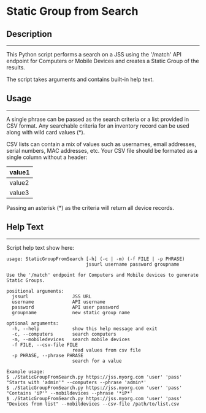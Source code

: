 # Static Group from Search

## Description
---
This Python script performs a search on a JSS using the '/match' API endpoint for Computers or Mobile Devices and creates a Static Group of the results.

The script takes arguments and contains built-in help text.

## Usage
---
A single phrase can be passed as the search criteria or a list provided in CSV format.  Any searchable criteria for an inventory record can be used along with wild card values (*).

CSV lists can contain a mix of values such as usernames, email addresses, serial numbers, MAC addresses, etc.  Your CSV file should be formated as a single column without a header:

| value1 |
|--------|
| value2 |
| value3 |

Passing an asterisk (*) as the criteria will return all device records.

## Help Text
---

Script help text show here:

```
usage: StaticGroupFromSearch [-h] (-c | -m) (-f FILE | -p PHRASE)
                             jssurl username password groupname

Use the '/match' endpoint for Computers and Mobile devices to generate Static Groups.

positional arguments:
  jssurl                JSS URL
  username              API username
  password              API user password
  groupname             new static group name

optional arguments:
  -h, --help            show this help message and exit
  -c, --computers       search computers
  -m, --mobiledevices   search mobile devices
  -f FILE, --csv-file FILE
                        read values from csv file
  -p PHRASE, --phrase PHRASE
                        search for a value

Example usage:
$ ./StaticGroupFromSearch.py https://jss.myorg.com 'user' 'pass' "Starts with 'admin'" --computers --phrase 'admin*'
$ ./StaticGroupFromSearch.py https://jss.myorg.com 'user' 'pass' "Contains 'iP'" --mobildevices --phrase '*iP*'
$ ./StaticGroupFromSearch.py https://jss.myorg.com 'user' 'pass' "Devices from list" --mobildevices --csv-file /path/to/list.csv
```